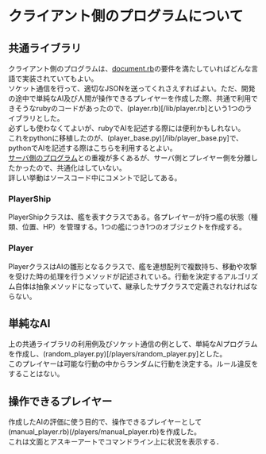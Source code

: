 # クライアント側のプログラムについて
## 共通ライブラリ
クライアント側のプログラムは、[document.rb](/doc/document.md)の要件を満たしていればどんな言語で実装されていてもよい。  
ソケット通信を行って、適切なJSONを送ってくれさえすればよい。ただ、開発の途中で単純なAI及び人間が操作できるプレイヤーを作成した際、共通で利用できそうなrubyのコードがあったので、(player.rb)[/lib/player.rb]という1つのライブラリとした。  
必ずしも使わなくてよいが、rubyでAIを記述する際には便利かもしれない。  
これをpythonに移植したのが、(player_base.py)[/lib/player_base.py]で、pythonでAIを記述する際はこちらを利用するとよい。  
[サーバ側のプログラム](/source/server.rb)との重複が多くあるが、サーバ側とプレイヤー側を分離したかったので、共通化はしていない。  
詳しい挙動はソースコード中にコメントで記してある。

### PlayerShip
PlayerShipクラスは、艦を表すクラスである。各プレイヤーが持つ艦の状態（種類、位置、HP）を管理する。1つの艦につき1つのオブジェクトを作成する。

### Player
PlayerクラスはAIの雛形となるクラスで、艦を連想配列で複数持ち、移動や攻撃を受けた時の処理を行うメソッドが記述されている。行動を決定するアルゴリズム自体は抽象メソッドになっていて、継承したサブクラスで定義されなければならない。

## 単純なAI
上の共通ライブラリの利用例及びソケット通信の例として、単純なAIプログラムを作成し、(random_player.py)[/players/random_player.py]とした。  
このプレイヤーは可能な行動の中からランダムに行動を決定する。ルール違反をすることはない。

## 操作できるプレイヤー
作成したAIの評価に使う目的で、操作できるプレイヤーとして(manual_player.rb)(/players/manual_player.rb)を作成した。  
これは文面とアスキーアートでコマンドライン上に状況を表示する．
